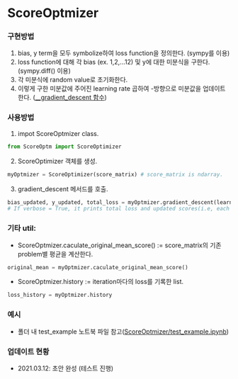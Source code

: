 # ScoreOptmizer
### 구현방법
1. bias, y term을 모두 symbolize하여 loss function을 정의한다. (sympy를 이용)
2. loss function에 대해 각 bias (ex. 1,2,...12) 및 y에 대한 미분식을 구한다. (sympy.diff() 이용)
3. 각 미분식에 random value로 초기화한다.
4. 이렇게 구한 미분값에 주어진 learning rate 곱하여 -방향으로 미분값을 업데이트한다. ([__gradient_descent 함수](https://github.com/JH-Won/ScoreOptmizer/blob/main/ScoreOptm.py#L104))


### 사용방법
1. impot ScoreOptmizer class.
```python
from ScoreOptm import ScoreOptimizer
```

2. ScoreOptimizer 객체를 생성.
```python
myOptmizer = ScoreOptimizer(score_matrix) # score_matrix is ndarray.
```

3. gradient_descent 메서드를 호출.
```python
bias_updated, y_updated, total_loss = myOptmizer.gradient_descent(learnin_rate=1e-3, n_iteration=1000, verbose=True) 
# If verbose = True, it prints total loss and updated scores(i.e, each ys).
```

### 기타 util:
- ScoreOptmizer.caculate_original_mean_score() := score_matrix의 기존 problem별 평균을 계산한다.
```python
original_mean = myOptmizer.caculate_original_mean_score()
```
- ScoreOptmizer.history := iteration마다의 loss를 기록한 list.
```python
loss_history = myOptmizer.history
```

### 예시
- 폴더 내 test_example 노트북 파일 참고([ScoreOptmizer/test_example.ipynb](https://github.com/JH-Won/ScoreOptmizer/blob/main/test_example.ipynb))


### 업데이트 현황
- 2021.03.12: 초안 완성 (테스트 진행)
